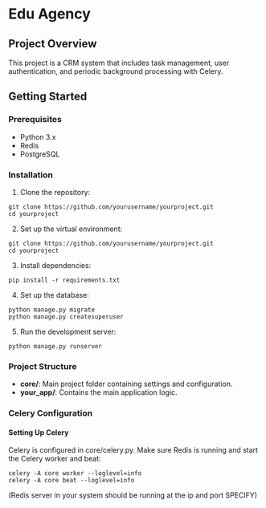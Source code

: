# Edu Agency

## Project Overview
This project is a CRM system that includes task management, user authentication, and periodic background processing with Celery.

## Getting Started

### Prerequisites
- Python 3.x
- Redis
- PostgreSQL

### Installation
1. Clone the repository:
  ```
  git clone https://github.com/yourusername/yourproject.git
  cd yourproject
  ```

2. Set up the virtual environment:
  ```
  git clone https://github.com/yourusername/yourproject.git
  cd yourproject
  ```

3. Install dependencies:
  ```
  pip install -r requirements.txt
  ```

4. Set up the database:
  ```
  python manage.py migrate
  python manage.py createsuperuser
  ```

5. Run the development server:
  ```
  python manage.py runserver
  ```


### Project Structure

- **core/**: Main project folder containing settings and configuration.
- **your_app/**: Contains the main application logic.



### Celery Configuration
#### Setting Up Celery

Celery is configured in core/celery.py. Make sure Redis is running and start the Celery worker and beat:

  ```
  celery -A core worker --loglevel=info
  celery -A core beat --loglevel=info
  ```
  
  (Redis server in your system should be running at the ip and port SPECIFY)


